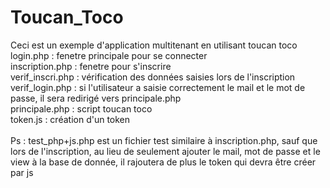 # Toucan_Toco </br>
Ceci est un exemple d'application multitenant en utilisant toucan toco </br>
login.php : fenetre principale pour se connecter </br>
inscription.php : fenetre pour s'inscrire </br>
verif_inscri.php : vérification des données saisies lors de l'inscription </br>
verif_login.php : si l'utilisateur a saisie correctement le mail et le mot de passe, il sera redirigé vers principale.php </br>
principale.php : script toucan toco </br>
token.js : création d'un token </br></br>
Ps : test_php+js.php est un fichier test similaire à inscription.php, sauf que lors de l'inscription, au lieu de seulement ajouter le mail, mot de passe et le view à la base de donnée, il rajoutera de plus le token qui devra être créer par js </br>

